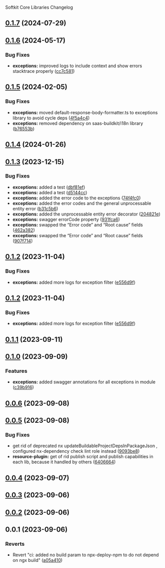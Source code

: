 Softkit Core Libraries Changelog
## [0.1.7](https://github.com/softkitit/softkit-core/compare/exceptions-0.1.6...exceptions-0.1.7) (2024-07-29)

## [0.1.6](https://github.com/softkitit/softkit-core/compare/exceptions-0.1.5...exceptions-0.1.6) (2024-05-17)


### Bug Fixes

* **exceptions:** improved logs to include context and show errors stacktrace properly ([cc7c581](https://github.com/softkitit/softkit-core/commit/cc7c5818c2b8fc88741f46e0e6ab16f2e0cf4d1e))

## [0.1.5](https://github.com/softkitit/softkit-core/compare/exceptions-0.1.4...exceptions-0.1.5) (2024-02-05)


### Bug Fixes

* **exceptions:** moved default-response-body-formatter.ts to exceptions library to avoid cycle deps ([4f5a4c4](https://github.com/softkitit/softkit-core/commit/4f5a4c4a0dfc448763b568407e085645b4389211))
* **exceptions:** removed dependency on saas-buildkit/i18n library ([b76553b](https://github.com/softkitit/softkit-core/commit/b76553b1afdbf03764b01e45fe9718a556030d20))

## [0.1.4](https://github.com/softkitit/softkit-core/compare/exceptions-0.1.3...exceptions-0.1.4) (2024-01-26)

## [0.1.3](https://github.com/softkitit/softkit-core/compare/exceptions-0.1.2...exceptions-0.1.3) (2023-12-15)


### Bug Fixes

* **exceptions:** added a test ([dbf81ef](https://github.com/softkitit/softkit-core/commit/dbf81efd774104adf122d2da60af7f375ec60523))
* **exceptions:** added a test ([d5144cc](https://github.com/softkitit/softkit-core/commit/d5144cc4387a23ff6810f586d1c5c188efc62e12))
* **exceptions:** added the error code to the exceptions ([74f4fc0](https://github.com/softkitit/softkit-core/commit/74f4fc02eee9c30d59680960df716132592edead))
* **exceptions:** added the error codes and the general unprocessable entity error ([b31c5b6](https://github.com/softkitit/softkit-core/commit/b31c5b68a95285bc51d339b797ae0068ddac349a))
* **exceptions:** added the unprocessable entity error decorator ([204821e](https://github.com/softkitit/softkit-core/commit/204821e504ab8728d4ea3830b3337504a2c5ad88))
* **exceptions:** swagger errorCode property ([931fca6](https://github.com/softkitit/softkit-core/commit/931fca60b37e82457a81a20971160f1a3d27ee5d))
* **exceptions:** swapped the “Error code” and “Root cause” fields ([462a382](https://github.com/softkitit/softkit-core/commit/462a382880b889f3d4d37004d6e44b5917118238))
* **exceptions:** swapped the “Error code” and “Root cause” fields ([907f714](https://github.com/softkitit/softkit-core/commit/907f7144b90e0861f91716c8334792b9472b0f44))

## [0.1.2](https://github.com/softkitit/softkit-core/compare/exceptions-0.1.1...exceptions-0.1.2) (2023-11-04)


### Bug Fixes

* **exceptions:** added more logs for exception filter ([e556d9f](https://github.com/softkitit/softkit-core/commit/e556d9fe3a49a581b8d6350f9126fbdd70d5a6c6))

## [0.1.2](https://github.com/saas-buildkit/saas-buildkit-core/compare/exceptions-0.1.1...exceptions-0.1.2) (2023-11-04)


### Bug Fixes

* **exceptions:** added more logs for exception filter ([e556d9f](https://github.com/saas-buildkit/saas-buildkit-core/commit/e556d9fe3a49a581b8d6350f9126fbdd70d5a6c6))

## [0.1.1](https://github.com/saas-buildkit/saas-buildkit-core/compare/exceptions-0.1.0...exceptions-0.1.1) (2023-09-11)

## [0.1.0](https://github.com/saas-buildkit/saas-buildkit-core/compare/exceptions-0.0.6...exceptions-0.1.0) (2023-09-09)


### Features

* **exceptions:** added swagger annotations for all exceptions in module ([c39b916](https://github.com/saas-buildkit/saas-buildkit-core/commit/c39b9160b7606d4c66dcb53fbb2b00beaa472959))

## [0.0.6](https://github.com/saas-buildkit/saas-buildkit-core/compare/exceptions-0.0.5...exceptions-0.0.6) (2023-09-08)

## [0.0.5](https://github.com/saas-buildkit/saas-buildkit-core/compare/exceptions-0.0.4...exceptions-0.0.5) (2023-09-08)


### Bug Fixes

* get rid of deprecated nx updateBuildableProjectDepsInPackageJson , configured nx-dependency check lint role instead ([9093be8](https://github.com/saas-buildkit/saas-buildkit-core/commit/9093be892fd5f71629a6c22388e12432dacefdec))
* **resource-plugin:** get of rid publish script and publish capabilities in each lib, because it handled by others ([6406664](https://github.com/saas-buildkit/saas-buildkit-core/commit/64066640d13cfc6bf4e16055349265015d7bcd12))

## [0.0.4](https://github.com/saas-buildkit/saas-buildkit-core/compare/exceptions-0.0.3...exceptions-0.0.4) (2023-09-07)

## [0.0.3](https://github.com/saas-buildkit/saas-buildkit-core/compare/exceptions-0.0.2...exceptions-0.0.3) (2023-09-06)

## [0.0.2](https://github.com/saas-buildkit/saas-buildkit-core/compare/exceptions-0.0.1...exceptions-0.0.2) (2023-09-06)

## 0.0.1 (2023-09-06)


### Reverts

* Revert "ci: added no build param to npx-deploy-npm to do not depend on ngx build" ([a05a410](https://github.com/saas-buildkit/saas-buildkit-core/commit/a05a41073965039dd9656840a80144dcd6b4e180))
